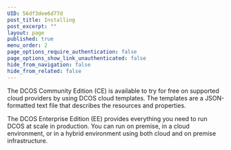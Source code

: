 ```yaml
---
UID: 56df3dee6d77d
post_title: Installing
post_excerpt: ""
layout: page
published: true
menu_order: 2
page_options_require_authentication: false
page_options_show_link_unauthenticated: false
hide_from_navigation: false
hide_from_related: false
---
```

<p>The DCOS Community Edition (CE) is available to try for free on supported cloud providers by using DCOS cloud templates. The templates are a JSON-formatted text file that describes the resources and properties.</p>

<p>The DCOS Enterprise Edition (EE) provides everything you need to run DCOS at scale in production. You can run on premise, in a cloud environment, or in a hybrid environment using both cloud and on premise infrastructure.</p>